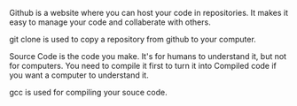 Github is a website where you can host your code in repositories. It makes it easy to manage your code and collaberate with others.

git clone is used to copy a repository from github to your computer.

Source Code is the code you make. It's for humans to understand it, but not for computers. You need to compile it first to turn it into Compiled code if you want a computer to understand it. 

gcc is used for compiling your souce code. 
